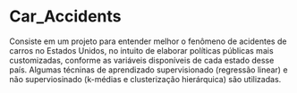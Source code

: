 # Car_Accidents

Consiste em um projeto para entender melhor o fenômeno de acidentes de carros no Estados Unidos, no intuito de elaborar políticas públicas mais customizadas, conforme as variáveis disponíveis de cada estado desse país. Algumas técninas de aprendizado supervisionado (regressão linear) e não superviosinado (k-médias e clusterização hierárquica) são utilizadas. 

